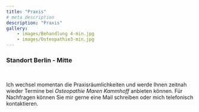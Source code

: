 ```yaml
---
title: "Praxis"
# meta description
description: "Praxis"
gallery: 
    - images/Behandlung 4-min.jpg
    - images/Osteopathie3-min.jpg
---
```


### Standort Berlin - Mitte
<br>

Ich wechsel momentan die Praxisräumlichkeiten und werde Ihnen zeitnah wieder Termine bei *Osteopathie Maren Kammhoff* anbieten können. Für Nachfragen können Sie mir gerne eine Mail schreiben oder mich telefonisch kontaktieren. 